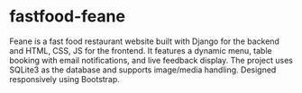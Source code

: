 # fastfood-feane
Feane is a fast food restaurant website built with Django for the backend and HTML, CSS, JS for the frontend. It features a dynamic menu, table booking with email notifications, and live feedback display. The project uses SQLite3 as the database and supports image/media handling. Designed responsively using Bootstrap.
